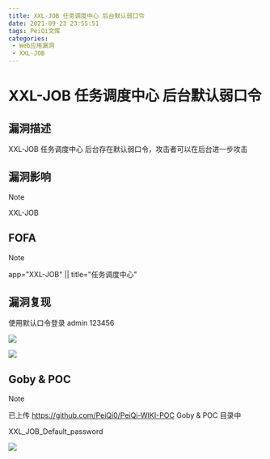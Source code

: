 ```yaml
---
title: XXL-JOB 任务调度中心 后台默认弱口令
date: 2021-09-23 23:55:51
tags: PeiQi文库
categories:
 - Web应用漏洞
 - XXL-JOB
---
```


# XXL-JOB 任务调度中心 后台默认弱口令

## 漏洞描述

XXL-JOB 任务调度中心 后台存在默认弱口令，攻击者可以在后台进一步攻击

## 漏洞影响

> [!NOTE]
>
> XXL-JOB

## FOFA

> [!NOTE]
>
> app="XXL-JOB" || title="任务调度中心"

## 漏洞复现

使用默认口令登录 admin 123456

![](/img/20210924015222611214.png)

![](/img/20210924015224157826.png)

## Goby & POC

> [!NOTE]
>
> 已上传 https://github.com/PeiQi0/PeiQi-WIKI-POC Goby & POC 目录中
>
> XXL_JOB_Default_password

![](/img/20210924015224446513.png)